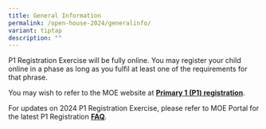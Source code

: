 ```yaml
---
title: General Information
permalink: /open-house-2024/generalinfo/
variant: tiptap
description: ""
---
```

<p>P1 Registration Exercise will be fully online. You may register your child
online in a phase as long as you fulfil at least one of the requirements
for that phrase.</p>
<p>You may wish to refer to the MOE website at <strong><a href="https://www.moe.gov.sg/primary/p1-registration" rel="noopener noreferrer nofollow" target="_blank">Primary 1 (P1) registration</a></strong>.</p>
<p>For updates on 2024 P1 Registration Exercise, please refer to MOE Portal
for the latest P1 Registration <strong><a href="https://www.moe.gov.sg/faq?categoryid=76037F9F568F46A7AA80EFDCE9AB23CD" rel="noopener noreferrer nofollow" target="_blank">FAQ</a></strong>.</p>